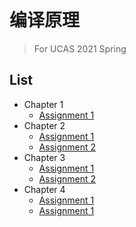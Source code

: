# 编译原理
> For UCAS 2021 Spring

## List
* Chapter 1
  * [Assignment 1](Chapter1/Assignment1.md)
* Chapter 2
  * [Assignment 1](Chapter2/Assignment1.md)
  * [Assignment 2](Chapter2/Assignment2.md)
* Chapter 3
  * [Assignment 1](Chapter3/Assignment1.md)
  * [Assignment 2](Chapter3/Assignment2.md)
* Chapter 4
  * [Assignment 1](Chapter4/Assignment1.md)
  * [Assignment 1](Chapter4/Assignment2.md)
